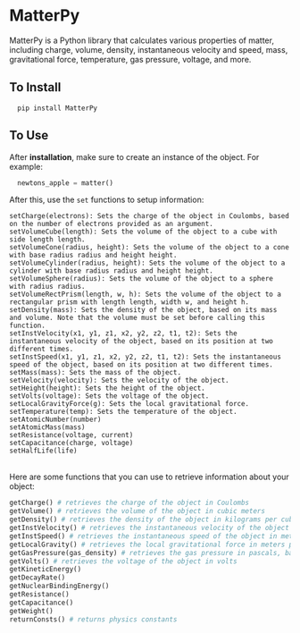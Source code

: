 # MatterPy

MatterPy is a Python library that calculates various properties of matter, including charge, volume, density, instantaneous velocity and speed, mass, gravitational force, temperature, gas pressure, voltage, and more.

## To Install

```
  pip install MatterPy
```

## To Use

After <strong>installation</strong>, make sure to create an instance of the object. For example:

```python
  newtons_apple = matter()
```
After this, use the `set` functions to setup information:

```
setCharge(electrons): Sets the charge of the object in Coulombs, based on the number of electrons provided as an argument.
setVolumeCube(length): Sets the volume of the object to a cube with side length length.
setVolumeCone(radius, height): Sets the volume of the object to a cone with base radius radius and height height.
setVolumeCylinder(radius, height): Sets the volume of the object to a cylinder with base radius radius and height height.
setVolumeSphere(radius): Sets the volume of the object to a sphere with radius radius.
setVolumeRectPrism(length, w, h): Sets the volume of the object to a rectangular prism with length length, width w, and height h.
setDensity(mass): Sets the density of the object, based on its mass and volume. Note that the volume must be set before calling this function.
setInstVelocity(x1, y1, z1, x2, y2, z2, t1, t2): Sets the instantaneous velocity of the object, based on its position at two different times.
setInstSpeed(x1, y1, z1, x2, y2, z2, t1, t2): Sets the instantaneous speed of the object, based on its position at two different times.
setMass(mass): Sets the mass of the object.
setVelocity(velocity): Sets the velocity of the object.
setHeight(height): Sets the height of the object.
setVolts(voltage): Sets the voltage of the object.
setLocalGravityForce(g): Sets the local gravitational force.
setTemperature(temp): Sets the temperature of the object.
setAtomicNumber(number)
setAtomicMass(mass)
setResistance(voltage, current)
setCapacitance(charge, voltage)
setHalfLife(life)
```

<br>
Here are some functions that you can use to retrieve information about your object:

```python
getCharge() # retrieves the charge of the object in Coulombs
getVolume() # retrieves the volume of the object in cubic meters
getDensity() # retrieves the density of the object in kilograms per cubic meter
getInstVelocity() # retrieves the instantaneous velocity of the object in meters per second
getInstSpeed() # retrieves the instantaneous speed of the object in meters per second
getLocalGravity() # retrieves the local gravitational force in meters per second squared
getGasPressure(gas_density) # retrieves the gas pressure in pascals, based on the gas density and temperature
getVolts() # retrieves the voltage of the object in volts
getKineticEnergy()
getDecayRate()
getNuclearBindingEnergy()
getResistance()
getCapacitance()
getWeight()
returnConsts() # returns physics constants
```
